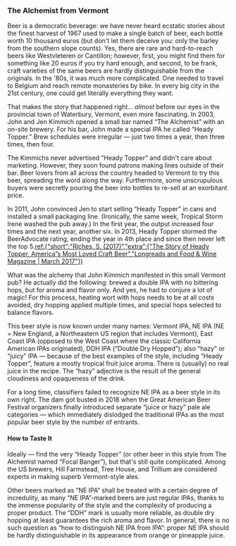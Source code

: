 ### The Alchemist from Vermont

Beer is a democratic beverage: we have never heard ecstatic stories about the finest harvest of 1967 used to make a single batch of beer, each bottle worth 10 thousand euros (but don't let them deceive you: only the barley from the southern slope counts). Yes, there are rare and hard-to-reach beers like Westvleteren or Cantillon; however, first, you might find them for something like 20 euros if you try hard enough, and second, to be frank, craft varieties of the same beers are hardly distinguishable from the originals. In the '80s, it was much more complicated. One needed to travel to Belgium and reach remote monasteries by bike. In every big city in the 21st century, one could get literally everything they want.

That makes the story that happened right… *almost* before our eyes in the provincial town of Waterbury, Vermont, even more fascinating. In 2003, John and Jen Kimmich opened a small bar named “The Alchemist” with an on-site brewery. For his bar, John made a special IPA he called “Heady Topper.” Brew schedules were irregular — just two times a year, then three times, then four.

The Kimmichs never advertised “Heady Topper” and didn't care about marketing. However, they soon found patrons making lines outside of their bar. Beer lovers from all across the country headed to Vermont to try this beer, spreading the word along the way. Furthermore, some unscrupulous buyers were secretly pouring the beer into bottles to re-sell at an exorbitant price.

In 2011, John convinced Jen to start selling “Heady Topper” in cans and installed a small packaging line. (Ironically, the same week, Tropical Storm Irene washed the pub away.) In the first year, the output increased four times and the next year, another six. In 2013, Heady Topper stormed the BeerAdvocate rating, ending the year in 4th place and since then never left the top 5.[ref:{"short":"Riches, S. (2017)","extra":["The Story of Heady Topper, America”s Most Loved Craft Beer","Longreads and Food & Wine Magazine | March 2017"]}](https://longreads.com/2017/03/01/the-story-of-heady-topper-americas-most-loved-craft-beer/)

What was the alchemy that John Kimmich manifested in this small Vermont pub? He actually did the following: brewed a double IPA with no bittering hops, but for aroma and flavor only. And yes, he had to conjure a lot of magic! For this process, heating wort with hops needs to be at all costs avoided, dry hopping applied multiple times, and special hops selected to balance flavors.

This beer style is now known under many names: Vermont IPA, NE IPA (NE = New England, a Northeastern US region that includes Vermont), East Coast IPA (opposed to the West Coast where the classic California American IPAs originated), DDH IPA (“Double Dry Hopped”); also “hazy” or “juicy” IPA — because of the best examples of the style, including “Heady Topper”, feature a mostly tropical fruit juice aroma. There is (usually) no real juice in the recipe. The “hazy” adjective is the result of the general cloudiness and opaqueness of the drink.

For a long time, classifiers failed to recognize NE IPA as a beer style in its own right. The dam got busted in 2018 when the Great American Beer Festival organizers finally introduced separate “juice or hazy” pale ale categories — which immediately dislodged the traditional IPAs as the most popular beer style by the number of entrants.

#### How to Taste It

Ideally — find the very “Heady Topper” (or other beer in this style from The Alchemist named “Focal Banger”), but that's still quite complicated. Among the US brewers, Hill Farmstead, Tree House, and Trillium are considered experts in making superb Vermont-style ales.

Other beers marked as “NE IPA” shall be treated with a certain degree of incredulity, as many “NE IPA”-marked beers are just regular IPAs, thanks to the immense popularity of the style and the complexity of producing a proper product. The “DDH” mark is usually more reliable, as double dry hopping at least guarantees the rich aroma and flavor. In general, there is no such question as “how to distinguish NE IPA from IPA”: proper NE IPA should be hardly distinguishable in its appearance from orange or pineapple juice.